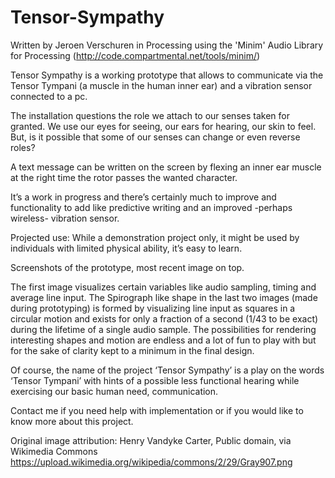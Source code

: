 # Tensor-Sympathy
Written by Jeroen Verschuren in Processing using the 'Minim' Audio Library for Processing (http://code.compartmental.net/tools/minim/)

Tensor Sympathy is a working prototype that allows to communicate via the Tensor Tympani (a muscle in the human inner ear) and a vibration sensor connected to a pc.

The installation questions the role we attach to our senses taken for granted. We use our eyes for seeing, our ears for hearing, our skin to feel. But, is it possible that some of our senses can change or even reverse roles?

A text message can be written on the screen by flexing an inner ear muscle at the right time the rotor passes the wanted character.

It’s a work in progress and there’s certainly much to improve and functionality to add like predictive writing and an improved -perhaps wireless- vibration sensor.

Projected use: While a demonstration project only, it might be used by individuals with limited physical ability, it’s easy to learn.

Screenshots of the prototype, most recent image on top.

The first image visualizes certain variables like audio sampling, timing and average line input. The Spirograph like shape in the last two images (made during prototyping) is formed by visualizing line input as squares in a circular motion and exists for only a fraction of a second (1/43 to be exact) during the lifetime of a single audio sample. The possibilities for rendering interesting shapes and motion are endless and a lot of fun to play with but for the sake of clarity kept to a minimum in the final design.

Of course, the name of the project ‘Tensor Sympathy’ is a play on the words ‘Tensor Tympani’ with hints of a possible less functional hearing while exercising our basic human need, communication.

Contact me if you need help with implementation or if you would like to know more about this project.


Original image attribution:
Henry Vandyke Carter, Public domain, via Wikimedia Commons
https://upload.wikimedia.org/wikipedia/commons/2/29/Gray907.png

